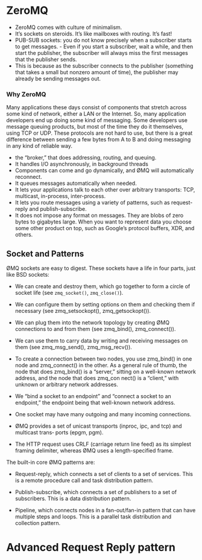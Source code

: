 # ZeroMQ

- ZeroMQ comes with culture of minimalism.
- It’s sockets on steroids. It’s like mailboxes with routing. It’s fast!
- PUB-SUB sockets: you do not know precisely when a subscriber starts to get messages. - Even if you start a subscriber, wait a while, and then start the publisher, the subscriber will always miss the first messages that the publisher sends. 
- This is because as the subscriber connects to the publisher (something that takes a small but nonzero amount of time), the publisher may already be sending messages out.

### Why ZeroMQ

Many applications these days consist of components that stretch across some kind of network, either a LAN or the Internet. So, many application developers end up doing some kind of messaging. Some developers use message queuing products, but most of the time they do it themselves, using TCP or UDP. These protocols are not hard to use, but there is a great difference between sending a few bytes from A to B and doing messaging in any kind of reliable way.
- the “broker,” that does addressing, routing, and queuing.
- It handles I/O asynchronously, in background threads
- Components can come and go dynamically, and ØMQ will automatically reconnect.
- It queues messages automatically when needed.
- It lets your applications talk to each other over arbitrary transports: TCP, multicast, in-process, inter-process.
- It lets you route messages using a variety of patterns, such as request-reply and publish-subscribe.
- It does not impose any format on messages. They are blobs of zero bytes to gigabytes large. When you want to represent data you choose some other product on top, such as Google’s protocol buffers, XDR, and others.


## Socket and Patterns

ØMQ sockets are easy to digest. These sockets have a life in four parts, just like BSD sockets:

- We can create and destroy them, which go together to form a circle of socket life (see `zmq_socket()`, `zmq_close()`).

- We can configure them by setting options on them and checking them if necessary (see zmq_setsockopt(), zmq_getsockopt()).

- We can plug them into the network topology by creating ØMQ connections to and from them (see zmq_bind(), zmq_connect()).

- We can use them to carry data by writing and receiving messages on them (see zmq_msg_send(), zmq_msg_recv()).

- To create a connection between two nodes, you use zmq_bind() in one node and zmq_connect() in the other. As a general rule of thumb, the node that does zmq_bind() is a “server,” sitting on a well-known network address, and the node that does zmq_con nect() is a “client,” with unknown or arbitrary network addresses.

- We “bind a socket to an endpoint” and “connect a socket to an endpoint,” the endpoint being that well-known network address.

- One socket may have many outgoing and many incoming connections.

- ØMQ provides a set of unicast transports (inproc, ipc, and tcp) and multicast trans‐ ports (epgm, pgm).

- The HTTP request uses CRLF (carriage return line feed) as its simplest framing delimiter, whereas ØMQ uses a length-specified frame.

The built-in core ØMQ patterns are:

- Request-reply, which connects a set of clients to a set of services. This is a remote procedure call and task distribution pattern.

- Publish-subscribe, which connects a set of publishers to a set of subscribers. This is a data distribution pattern.

- Pipeline, which connects nodes in a fan-out/fan-in pattern that can have multiple steps and loops. This is a parallel task distribution and collection pattern.


# Advanced Request Reply pattern